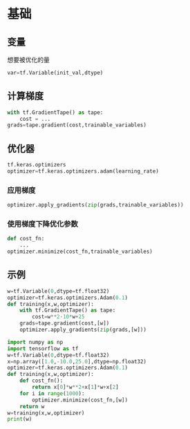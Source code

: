 # 基础

## 变量

想要被优化的量

```python
var=tf.Variable(init_val,dtype)
```

## 计算梯度

```python
with tf.GradientTape() as tape:
    cost = ...
grads=tape.gradient(cost,trainable_variables)
```

## 优化器

```python
tf.keras.optimizers
optimizer=tf.keras.optimizers.adam(learning_rate)
```

### 应用梯度

```python
optimizer.apply_gradients(zip(grads,trainable_variables))
```

### 使用梯度下降优化参数

```python
def cost_fn:
    ...
optimizer.minimize(cost_fn,trainable_variables)
```

## 示例

```python
w=tf.Variable(0,dtype=tf.float32)
optimizer=tf.keras.optimizers.Adam(0.1)
def training(x,w,optimizer):
    with tf.GradientTape() as tape:
        cost=w**2-10*w+25
    grads=tape.gradient(cost,[w])
    optimizer.apply_gradients(zip(grads,[w]))
```

```python
import numpy as np
import tensorflow as tf
w=tf.Variable(0,dtype=tf.float32)
x=np.array([1.0,-10.0,25.0],dtype=np.float32)
optimizer=tf.keras.optimizers.Adam(0.1)
def training(x,w,optimizer):
    def cost_fn():
        return x[0]*w**2+x[1]*w+x[2]
    for i in range(1000):
        optimizer.minimize(cost_fn,[w])
    return w
w=training(x,w,optimizer)
print(w)
```
